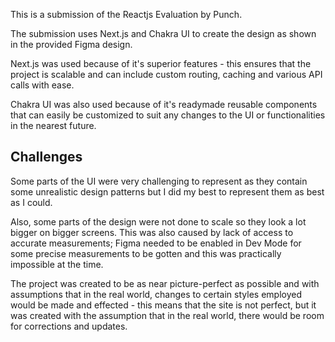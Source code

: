 This is a submission of the Reactjs Evaluation by Punch.

The submission uses Next.js and Chakra UI to create the design as shown in the provided Figma design.

Next.js was used because of it's superior features - this ensures that the project is scalable and can include custom routing, caching and various API calls with ease.

Chakra UI was also used because of it's readymade reusable components that can easily be customized to suit any changes to the UI or functionalities in the nearest future.

## Challenges

Some parts of the UI were very challenging to represent as they contain some unrealistic design patterns but I did my best to represent them as best as I could.

Also, some parts of the design were not done to scale so they look a lot bigger on bigger screens. This was also caused by lack of access to accurate measurements; Figma needed to be enabled in Dev Mode for some precise measurements to be gotten and this was practically impossible at the time.

The project was created to be as near picture-perfect as possible and with assumptions that in the real world, changes to certain styles employed would be made and effected - this means that the site is not perfect, but it was created with the assumption that in the real world, there would be room for corrections and updates.